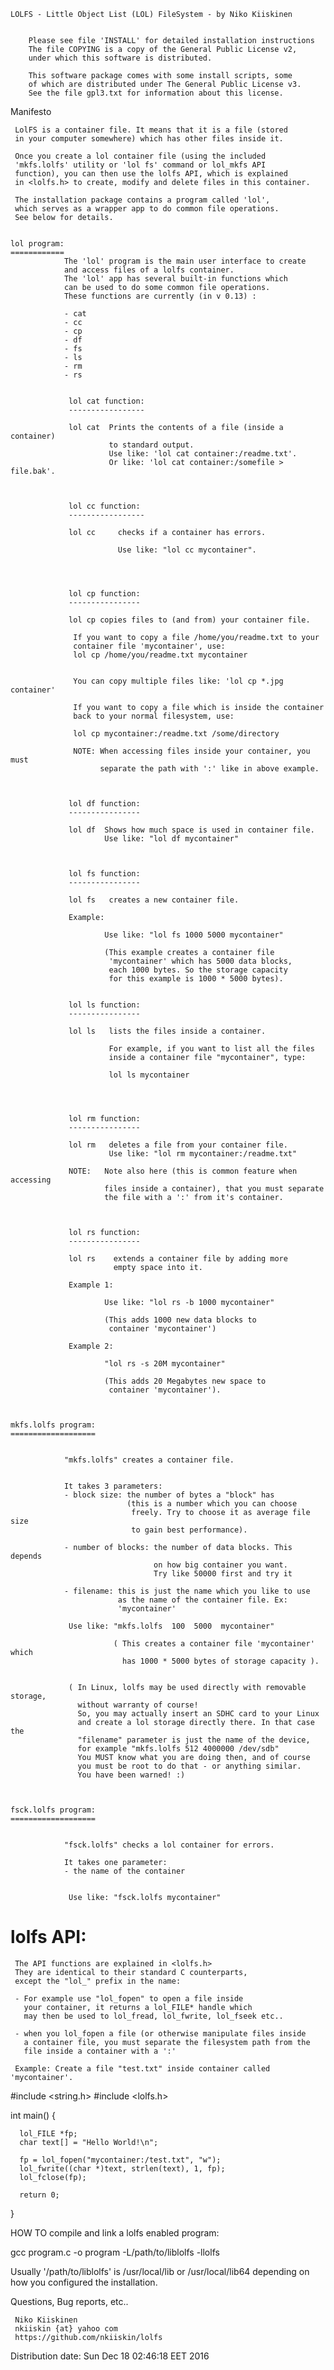 


	LOLFS - Little Object List (LOL) FileSystem - by Niko Kiiskinen
                                      

        Please see file 'INSTALL' for detailed installation instructions
        The file COPYING is a copy of the General Public License v2,
        under which this software is distributed.

        This software package comes with some install scripts, some
        of which are distributed under The General Public License v3.
        See the file gpl3.txt for information about this license.



Manifesto


     LolFS is a container file. It means that it is a file (stored
     in your computer somewhere) which has other files inside it.

     Once you create a lol container file (using the included
     'mkfs.lolfs' utility or 'lol fs' command or lol_mkfs API
     function), you can then use the lolfs API, which is explained
     in <lolfs.h> to create, modify and delete files in this container.

     The installation package contains a program called 'lol',
     which serves as a wrapper app to do common file operations.
     See below for details.


    lol program:
    ============
                The 'lol' program is the main user interface to create
                and access files of a lolfs container.
                The 'lol' app has several built-in functions which
                can be used to do some common file operations.
                These functions are currently (in v 0.13) :

                - cat
                - cc
                - cp
                - df
                - fs
                - ls
                - rm
                - rs


                 lol cat function:
                 -----------------

                 lol cat  Prints the contents of a file (inside a container)
                          to standard output.
                          Use like: 'lol cat container:/readme.txt'.
                          Or like: 'lol cat container:/somefile > file.bak'.



                 lol cc function:
                 -----------------

                 lol cc     checks if a container has errors.

                            Use like: "lol cc mycontainer".




                 lol cp function:
                 ----------------

                 lol cp copies files to (and from) your container file.

                  If you want to copy a file /home/you/readme.txt to your
                  container file 'mycontainer', use:
                  lol cp /home/you/readme.txt mycontainer


                  You can copy multiple files like: 'lol cp *.jpg container'

                  If you want to copy a file which is inside the container
                  back to your normal filesystem, use:

                  lol cp mycontainer:/readme.txt /some/directory

                  NOTE: When accessing files inside your container, you must
                        separate the path with ':' like in above example.



                 lol df function:
                 ----------------

                 lol df  Shows how much space is used in container file.
                         Use like: "lol df mycontainer"



                 lol fs function:
                 ----------------

                 lol fs   creates a new container file.

                 Example:

                         Use like: "lol fs 1000 5000 mycontainer"

                         (This example creates a container file
                          'mycontainer' which has 5000 data blocks,
                          each 1000 bytes. So the storage capacity
                          for this example is 1000 * 5000 bytes).


                 lol ls function:
                 ----------------

                 lol ls   lists the files inside a container.

                          For example, if you want to list all the files
                          inside a container file "mycontainer", type:

                          lol ls mycontainer




                 lol rm function:
                 ----------------

                 lol rm   deletes a file from your container file.
                          Use like: "lol rm mycontainer:/readme.txt"

                 NOTE:   Note also here (this is common feature when accessing
                         files inside a container), that you must separate
                         the file with a ':' from it's container.



                 lol rs function:
                 ----------------

                 lol rs    extends a container file by adding more
                           empty space into it.

                 Example 1:

                         Use like: "lol rs -b 1000 mycontainer"

                         (This adds 1000 new data blocks to
                          container 'mycontainer')

                 Example 2:

                         "lol rs -s 20M mycontainer"

                         (This adds 20 Megabytes new space to
                          container 'mycontainer').



    mkfs.lolfs program:
    ===================


                "mkfs.lolfs" creates a container file.


                It takes 3 parameters:
                - block size: the number of bytes a "block" has
                              (this is a number which you can choose
                               freely. Try to choose it as average file size
                               to gain best performance).

                - number of blocks: the number of data blocks. This depends
                                    on how big container you want.
                                    Try like 50000 first and try it

                - filename: this is just the name which you like to use
                            as the name of the container file. Ex:
                            'mycontainer'

                 Use like: "mkfs.lolfs  100  5000  mycontainer"

                           ( This creates a container file 'mycontainer' which
                             has 1000 * 5000 bytes of storage capacity ).


                 ( In Linux, lolfs may be used directly with removable storage,
                   without warranty of course!
                   So, you may actually insert an SDHC card to your Linux
                   and create a lol storage directly there. In that case the
                   "filename" parameter is just the name of the device,
                   for example "mkfs.lolfs 512 4000000 /dev/sdb"
                   You MUST know what you are doing then, and of course
                   you must be root to do that - or anything similar.
                   You have been warned! :)



    fsck.lolfs program:
    ===================


                "fsck.lolfs" checks a lol container for errors.

                It takes one parameter:
                - the name of the container


                 Use like: "fsck.lolfs mycontainer"




lolfs API:
==========

     The API functions are explained in <lolfs.h>
     They are identical to their standard C counterparts,
     except the "lol_" prefix in the name:

     - For example use "lol_fopen" to open a file inside
       your container, it returns a lol_FILE* handle which
       may then be used to lol_fread, lol_fwrite, lol_fseek etc..

     - when you lol_fopen a file (or otherwise manipulate files inside
       a container file, you must separate the filesystem path from the
       file inside a container with a ':'

     Example: Create a file "test.txt" inside container called 'mycontainer'.


  #include  <string.h>
  #include  <lolfs.h>

  int main() {

      lol_FILE *fp;
      char text[] = "Hello World!\n";

      fp = lol_fopen("mycontainer:/test.txt", "w");
      lol_fwrite((char *)text, strlen(text), 1, fp);
      lol_fclose(fp);

      return 0;
  }
      


  HOW TO compile and link a lolfs enabled program:

  gcc program.c -o program -L/path/to/liblolfs -llolfs

  Usually '/path/to/liblolfs' is /usr/local/lib or /usr/local/lib64
  depending on how you configured the installation.

  
Questions, Bug reports, etc..

     Niko Kiiskinen
     nkiiskin {at} yahoo com
     https://github.com/nkiiskin/lolfs


Distribution date: Sun Dec 18 02:46:18 EET 2016
